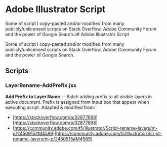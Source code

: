 # Adobe Illustrator Script

Some of script I copy-pasted and/or modified from many publicly/unlicensed scripts on Stack Overflow, Adobe Community Forum and the power of Google Search.a# Adobe Illustrator Script

Some of script I copy-pasted and/or modified from many publicly/unlicensed scripts on Stack Overflow, Adobe Community Forum and the power of Google Search.

## Scripts

### LayerRename-AddPrefix.jsx
**Add Prefix to Layer Name** -- Batch adding prefix to all visible layers in active document. Prefix is assigned from input box that appear when executing script.
Adapted & modified from:
- [https://stackoverflow.com/a/32877698][https://stackoverflow.com/a/32877698]
- [https://community.adobe.com/t5/Illustrator/Script-rename-layers/m-p/2450915#M4589][https://community.adobe.com/t5/Illustrator/Script-rename-layers/m-p/2450915#M4589]
